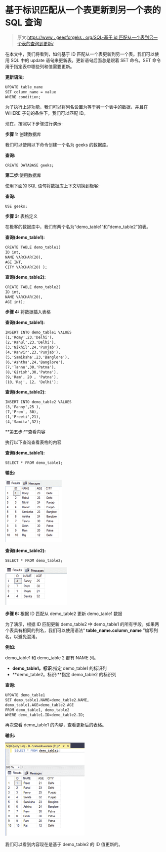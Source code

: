 # 基于标识匹配从一个表更新到另一个表的 SQL 查询

> 原文:[https://www . geesforgeks . org/SQL-基于 id 匹配从一个表到另一个表的查询到更新/](https://www.geeksforgeeks.org/sql-query-to-update-from-one-table-to-another-based-on-an-id-match/)

在本文中，我们将看到，如何基于 ID 匹配从一个表更新到另一个表。我们可以使用 SQL 中的 update 语句来更新表。更新语句后面总是跟着 SET 命令。SET 命令用于指定表中哪些列和值需要更新。

**更新语法:**

```
UPDATE table_name
SET column_name = value
WHERE condition;
```

为了执行上述功能，我们可以将列名设置为等于另一个表中的数据，并且在 WHERE 子句的条件下，我们可以匹配 ID。

现在，按照以下步骤进行演示:

**步骤 1:** 创建数据库

我们可以使用以下命令创建一个名为 geeks 的数据库。

**查询:**

```
CREATE DATABASE geeks;
```

**第二步**:使用数据库

使用下面的 SQL 语句将数据库上下文切换到极客:

**查询:**

```
USE geeks;
```

**步骤 3:** 表格定义

在极客的数据库中，我们有两个名为“demo_table1”和“demo_table2”的表。

**查询(demo_table1):**

```
CREATE TABLE demo_table1(
ID int,
NAME VARCHAR(20),
AGE INT,
CITY VARCHAR(20) );
```

**查询(demo_table2):**

```
CREATE TABLE demo_table2(
ID int,
NAME VARCHAR(20),
AGE int);
```

**步骤 4:** 将数据插入表格

**查询(demo_table1):**

```
INSERT INTO demo_table1 VALUES
(1,'Romy',23,'Delhi'),
(2,'Rahul',23,'Delhi'),
(3,'Nikhil',24,'Punjab'),
(4,'Ranvir',23,'Punjab'),
(5,'Samiksha',23,'Banglore'),
(6,'Ashtha',24,'Banglore'),
(7,'Tannu',30,'Patna'),
(8,'Girish',30,'Patna'),
(9,'Ram', 20 , 'Patna'),
(10,'Raj', 12, 'Delhi');
```

**查询(demo_table2):**

```
INSERT INTO demo_table2 VALUES
(3,'Fanny',25 ),
(7,'Prem', 30),
(1,'Preeti',21),
(4,'Samita',32);
```

**第五步:**查看内容

执行以下查询查看表格的内容

**查询(demo_table1):**

```
SELECT * FROM demo_table1;
```

**输出:**

![](img/18b3608a88d248ee1fe3ddce378096f6.png)

**查询(demo_table2):**

```
SELECT * FROM demo_table2;
```

![](img/606f3553e28bdea10fce0b5082395639.png)

**步骤 6:** 根据 ID 匹配从 demo_table2 更新 demo_table1 数据

为了演示，根据 ID 匹配更新 demo_table2 中 demo_table1 的所有字段。如果两个表具有相同的列名，我们可以使用语法“ **table_name.column_name** ”编写列名，以避免混淆。

**例如:**

demo_table1 和 demo_table 2 都有 NAME 列。

*   **demo_table1。标识**:指定 demo_table1 的标识列
*   **demo_table2。标识:**指定 demo_table2 的标识列

**查询:**

```
UPDATE demo_table1
SET demo_table1.NAME=demo_table2.NAME, 
demo_table1.AGE=demo_table2.AGE
FROM demo_table1, demo_table2
WHERE demo_table1.ID=demo_table2.ID;
```

再次查看 demo_table1 的内容，查看更新后的表格。

**输出:**

![](img/57f3e7a5cb251eee316133127dcf03dd.png)

我们可以看到内容现在是基于 demo_table2 的 ID 值更新的。